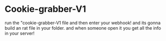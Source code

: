 # Cookie-grabber-V1
run the "cookie-grabber-V1 file and then enter your webhook! and its gonna build an rat file in your folder.  and when someone open it you get all the info in your server!
